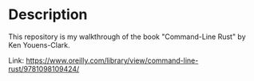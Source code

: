 # Description

This repository is my walkthrough of the book "Command-Line Rust" by Ken
Youens-Clark.

Link: https://www.oreilly.com/library/view/command-line-rust/9781098109424/

